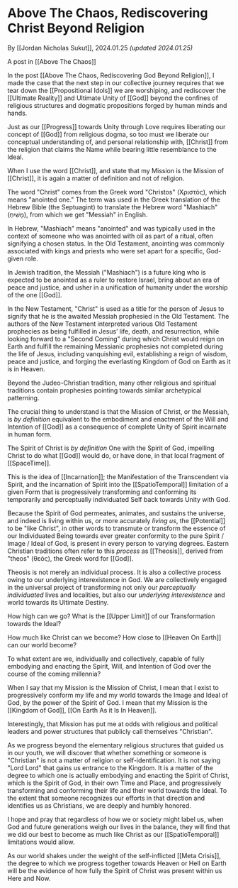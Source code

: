 # Above The Chaos, Rediscovering Christ Beyond Religion 

By [[Jordan Nicholas Sukut]], 2024.01.25 _(updated 2024.01.25)_

A post in [[Above The Chaos]]  

In the post [[Above The Chaos, Rediscovering God Beyond Religion]], I made the case that the next step in our collective journey requires that we tear down the [[Propositional Idols]] we are worshiping, and rediscover the [[Ultimate Reality]] and Ultimate Unity of [[God]] beyond the confines of religious structures and dogmatic propositions forged by human minds and hands. 

Just as our [[Progress]] towards Unity through Love requires liberating our concept of [[God]] from religious dogma, so too must we liberate our conceptual understanding of, and personal relationship with, [[Christ]] from the religion that claims the Name while bearing little resemblance to the Ideal. 

When I use the word [[Christ]], and state that my Mission is the Mission of [[Christ]], it is again a matter of definition and not of religion. 

The word "Christ" comes from the Greek word "Christos" (Χριστός), which means "anointed one." The term was used in the Greek translation of the Hebrew Bible (the Septuagint) to translate the Hebrew word "Mashiach" (מָשִׁיחַ), from which we get "Messiah" in English.

In Hebrew, "Mashiach" means "anointed" and was typically used in the context of someone who was anointed with oil as part of a ritual, often signifying a chosen status. In the Old Testament, anointing was commonly associated with kings and priests who were set apart for a specific, God-given role.

In Jewish tradition, the Messiah ("Mashiach") is a future king who is expected to be anointed as a ruler to restore Israel, bring about an era of peace and justice, and usher in a unification of humanity under the worship of the one [[God]].  

In the New Testament, "Christ" is used as a title for the person of Jesus to signify that he is the awaited Messiah prophesied in the Old Testament. The authors of the New Testament interpreted various Old Testament prophecies as being fulfilled in Jesus’ life, death, and resurrection, while looking forward to a "Second Coming" during which Christ would reign on Earth and fulfill the remaining Messianic prophesies not completed during the life of Jesus, including vanquishing evil, establishing a reign of wisdom, peace and justice, and forging the everlasting Kingdom of God on Earth as it is in Heaven. 

Beyond the Judeo-Christian tradition, many other religious and spiritual traditions contain prophesies pointing towards similar archetypical patterning. 

The crucial thing to understand is that the Mission of Christ, or the Messiah, is *by definition* equivalent to the embodiment and enactment of the Will and Intention of [[God]] as a consequence of complete Unity of Spirit incarnate in human form. 

The Spirit of Christ is *by definition* One with the Spirit of God, impelling Christ to do what [[God]] would do, or have done, in that local fragment of [[SpaceTime]]. 

This is the idea of [[Incarnation]]; the Manifestation of the Transcendent via Spirit, and the incarnation of Spirit into the [[SpatioTemporal]] limitation of a given Form that is progressively transforming and conforming its temporarily and perceptually individuated Self back towards Unity with God. 

Because the Spirit of God permeates, animates, and sustains the universe, and indeed is living within us, or more accurately *living us*, the [[Potential]] to be "like Christ", in other words to transmute or transform the essence of our Individuated Being towards ever greater conformity to the pure Spirit / Image / Ideal of God, is present in every person to varying degrees. Eastern Christian traditions often refer to this *process* as [[Theosis]], derived from "theos" (θεός), the Greek word for [[God]]. 

Theosis is not merely an individual process. It is also a collective process owing to our underlying interexistence in God. We are collectively engaged in the universal project of transforming not only our *perceptually individuated* lives and localities, but also our *underlying interexistence* and world towards its Ultimate Destiny. 

How high can we go? What is the [[Upper Limit]] of our Transformation towards the Ideal? 

How much like Christ can we become? How close to [[Heaven On Earth]] can our world become? 

To what extent are we, individually and collectively, capable of fully embodying and enacting the Spirit, Will, and Intention of God over the course of the coming millennia? 

When I say that my Mission is the Mission of Christ, I mean that I exist to progressively conform my life and my world towards the Image and Ideal of God, by the power of the Spirit of God. I mean that my Mission is the [[Kingdom of God]], [[On Earth As it Is In Heaven]]. 

Interestingly, that Mission has put me at odds with religious and political leaders and power structures that publicly call themselves "Christian". 

As we progress beyond the elementary religious structures that guided us in our youth, we will discover that whether something or someone is "Christian" is not a matter of religion or self-identification. It is not saying "Lord Lord" that gains us entrance to the Kingdom. It is a matter of the degree to which one is actually embodying and enacting the Spirit of Christ, which is the Spirit of God, in their own Time and Place, and progressively transforming and conforming their life and their world towards the Ideal. To the extent that someone recognizes our efforts in that direction and identifies us as Christians, we are deeply and humbly honored. 

I hope and pray that regardless of how we or society might label us, when God and future generations weigh our lives in the balance, they will find that we did our best to become as much like Christ as our [[SpatioTemporal]] limitations would allow.  

As our world shakes under the weight of the self-inflicted [[Meta Crisis]], the degree to which we progress together towards Heaven or Hell on Earth will be the evidence of how fully the Spirit of Christ was present within us Here and Now. 


